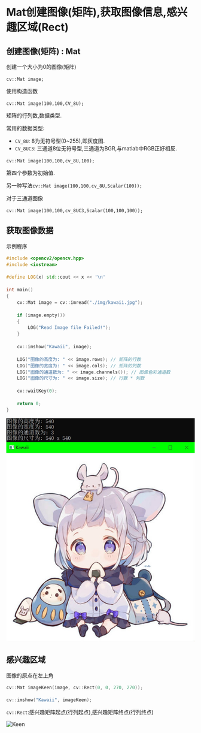# Mat创建图像(矩阵),获取图像信息,感兴趣区域(Rect)

## 创建图像(矩阵) : Mat

创建一个大小为0的图像(矩阵)

`cv::Mat image;`

使用构造函数

`cv::Mat image(100,100,CV_8U);`

矩阵的行列数,数据类型.

常用的数据类型:

- `CV_8U`: 8为无符号型(0~255),即灰度图.
- `CV_8UC3`: 三通道8位无符号型,三通道为BGR,与matlab中RGB正好相反.

`cv::Mat image(100,100,cv_8U,100);`

第四个参数为初始值.

另一种写法`cv::Mat image(100,100,cv_8U,Scalar(100));`

对于三通道图像

`cv::Mat image(100,100,cv_8UC3,Scalar(100,100,100));`

## 获取图像数据

示例程序

``` cpp {.line-numbers}
#include <opencv2/opencv.hpp>
#include <iostream>

#define LOG(x) std::cout << x << '\n'

int main()
{
    cv::Mat image = cv::imread("./img/kawaii.jpg");

    if (image.empty())
    {
        LOG("Read Image file Failed!");
    }

    cv::imshow("Kawaii", image);

    LOG("图像的高度为: " << image.rows); // 矩阵的行数
    LOG("图像的宽度为: " << image.cols); // 矩阵的列数
    LOG("图像的通道数为: " << image.channels()); // 图像色彩通道数
    LOG("图像的尺寸为: " << image.size); // 行数 * 列数

    cv::waitKey(0);

    return 0;
}
```

![result](img/result.png)

## 感兴趣区域

图像的原点在左上角

``` cpp {.line-numbers}
cv::Mat imageKeen(image, cv::Rect(0, 0, 270, 270));

cv::imshow("Kawaii", imageKeen);
```

`cv::Rect`:感兴趣矩阵起点(行列起点),感兴趣矩阵终点(行列终点)

![Keen](/img/KeenResult.jpg)
